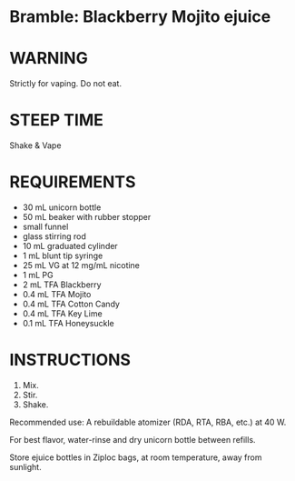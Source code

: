 # Bramble: Blackberry Mojito ejuice

# WARNING

Strictly for vaping. Do not eat.

# STEEP TIME

Shake & Vape

# REQUIREMENTS

* 30 mL unicorn bottle
* 50 mL beaker with rubber stopper
* small funnel
* glass stirring rod
* 10 mL graduated cylinder
* 1 mL blunt tip syringe
* 25 mL VG at 12 mg/mL nicotine
* 1 mL PG
* 2 mL TFA Blackberry
* 0.4 mL TFA Mojito
* 0.4 mL TFA Cotton Candy
* 0.4 mL TFA Key Lime
* 0.1 mL TFA Honeysuckle

# INSTRUCTIONS

1. Mix.
2. Stir.
3. Shake.

Recommended use: A rebuildable atomizer (RDA, RTA, RBA, etc.) at 40 W.

For best flavor, water-rinse and dry unicorn bottle between refills.

Store ejuice bottles in Ziploc bags, at room temperature, away from sunlight.
